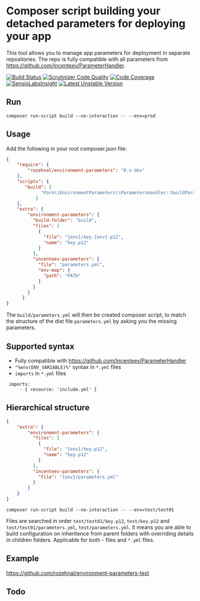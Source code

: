 # Composer script building your detached parameters for deploying your app

This tool allows you to manage app parameters for deployment in separate repositories. The repo is fully 
compatible with all parameters from https://github.com/Incenteev/ParameterHandler.


[![Build Status](https://travis-ci.org/rozehnal/environment-parameters.png)](https://travis-ci.org/rozehnal/environment-parameters)
[![Scrutinizer Code Quality](https://scrutinizer-ci.com/g/rozehnal/environment-parameters/badges/quality-score.png?b=master)](https://scrutinizer-ci.com/g/rozehnal/environment-parameters/?branch=master)
[![Code Coverage](https://scrutinizer-ci.com/g/rozehnal/environment-parameters/badges/coverage.png?b=master)](https://scrutinizer-ci.com/g/rozehnal/environment-parameters/?branch=master)
[![SensioLabsInsight](https://insight.sensiolabs.com/projects/6e3890ac-6436-4166-afd4-f87d089e1774/mini.png)](https://insight.sensiolabs.com/projects/6e3890ac-6436-4166-afd4-f87d089e1774)
[![Latest Unstable Version](https://poser.pugx.org/rozehnal/environment-parameters/v/unstable.png)](https://packagist.org/packages/rozehnal/environment-parameters/)

## Run
``composer run-script build --no-interaction -- --env=prod``

## Usage
Add the following in your root composer.json file:

```json
{
    "require": {
        "rozehnal/environment-parameters": "0.x-dev"
    },
    "scripts": {
       "build": [
             "Paro\\EnvironmentParameters\\ParametersHandler::buildParameters"
           ]
    },
    "extra": {
        "environment-parameters": {
          "build-folder": "build",
          "files": [
			{
			  "file": "{env}/key.{env}.p12",
			  "name": "key.p12"
			}
          ],
          "incenteev-parameters": {
            "file": "parameters.yml",
            "env-map": {
              "path": "PATH"
            }
          }
        }
      }
}
```

The ``build/parameters.yml`` will then be created
composer script, to match the structure of the dist file ``parameters.yml``
by asking you the missing parameters.

## Supported syntax
 - Fully compatible with https://github.com/Incenteev/ParameterHandler
 - ``"%env(ENV_VARIABLE)%"`` syntax in ``*.yml`` files
 - ``imports`` in ``*.yml`` files
```
 imports:
     - { resource: 'include.yml' }
```

## Hierarchical structure

```json
{
    "extra": {
        "environment-parameters": {
          "files": [
			{
			  "file": "{env}/key.p12",
			  "name": "key.p12"
			}
          ],
          "incenteev-parameters": {
            "file": "{env}/parameters.yml"
          }
        }
    }
}
```

``composer run-script build --no-interaction -- --env=test/test01``

Files are searched in order ``test/test01/key.p12``, ``test/key.p12`` 
and ``test/test01/parameters.yml``, ``test/parameters.yml``. It means you are able to build configuration
on inheritence from parent folders with overriding details in children folders. Applicable for both -
files and ``*.yml`` files.

## Example
https://github.com/rozehnal/environment-parameters-test

## Todo

